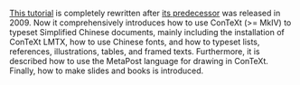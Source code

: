 [This tutorial](https://github.com/liyanrui/ConTeXt-notes/blob/main/ctxnotes.pdf) is completely rewritten after [its predecessor](https://www.ctan.org/pkg/context-notes-zh-cn) was released in 2009. Now it comprehensively introduces how to use ConTeXt (>= MkIV) to typeset Simplified Chinese documents, mainly including the installation of ConTeXt LMTX, how to use Chinese fonts, and how to typeset lists, references, illustrations, tables, and framed texts. Furthermore, it is described how to use the MetaPost language for drawing in ConTeXt. Finally, how to make slides and books is introduced.
